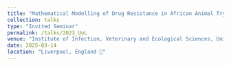 ```yaml
---
title: "Mathematical Modelling of Drug Resistance in African Animal Trypnaosomiasis"
collection: talks
type: "Invited Seminar"
permalink: /talks/2023_UoL
venue: "Institute of Infection, Veterinary and Ecological Sciences, University of Liverpool"
date: 2025-03-14
location: "Liverpool, England 🏴󠁧󠁢󠁥󠁮󠁧󠁿"
---
```



